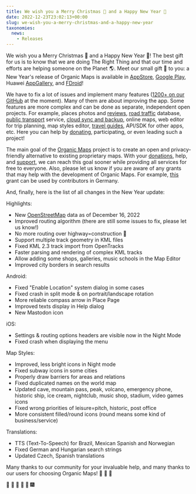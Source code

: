 ```yaml
---
title: We wish you a Merry Christmas 🎅 and a Happy New Year 🎄
date: 2022-12-23T23:02:13+00:00
slug: we-wish-you-a-merry-christmas-and-a-happy-new-year
taxonomies:
  news:
    - Releases
---
```


We wish you a Merry Christmas 🎅 and a Happy New Year 🎄! The best gift for us is to know that we are doing The Right Thing and that our time and efforts are helping someone on the Planet 🌎. Meet our small gift 🎁 to you: a New Year's release of Organic Maps is available in [AppStore](https://apps.apple.com/app/organic-maps/id1567437057), [Google Play](https://play.google.com/store/apps/details?id=app.organicmaps), Huawei [AppGallery](https://appgallery.huawei.com/#/app/C104325611?local=en), and [FDroid](https://f-droid.org/en/packages/app.organicmaps/)!

We have to fix a lot of issues and implement many features ([1200+ on our GitHub](https://github.com/organicmaps/organicmaps/issues) at the moment). Many of them are about improving the app. Some features are more complex and can be done as separate, independent open projects. For example, places photos and [reviews](https://github.com/organicmaps/organicmaps/issues/2758), [road traffic](https://github.com/organicmaps/organicmaps/issues/1160) database, [public transport](https://github.com/organicmaps/organicmaps/issues/837) service, [cloud sync and backup](https://github.com/organicmaps/organicmaps/issues/2082), online maps, web editor for trip planning, map styles editor, [travel guides](https://github.com/organicmaps/organicmaps/issues/3648), API/SDK for other apps, etc. Here you can help by [donating](https://organicmaps.app/donate/), participating, or even leading such a project!

The main goal of the [Organic Maps](https://organicmaps.app/) project is to create an open and privacy-friendly alternative to existing proprietary maps. With your [donations](https://organicmaps.app/donate/), help, and [support](https://organicmaps.app/support-us/), we can reach this goal sooner while providing all services for free to everyone. Also, please let us know if you are aware of any grants that may help with the development of Organic Maps. For example, [this](https://prototypefund.de/) grant can be used by contributors in Germany.

And, finally, here is the list of all changes in the New Year update:

Highlights:

- New [OpenStreetMap](https://openstreetmap.org/) data as of December 16, 2022
- Improved routing algorithm (there are still some issues to fix, please let us know!)
- No more routing over highway=construction 🙂
- Support multiple track geometry in KML files
- Fixed KML 2.3 track import from OpenTracks
- Faster parsing and rendering of complex KML tracks
- Allow adding some shops, galleries, music schools in the Map Editor
- Improved city borders in search results

Android:

- Fixed "Enable Location" system dialog in some cases
- Fixed crash in split mode & on portrait/landscape rotation
- More reliable compass arrow in Place Page
- Improved texts display in Help dialog
- New Mastodon icon

iOS:

- Settings & routing options headers are visible now in the Night Mode
- Fixed crash when displaying the menu

Map Styles:

- Improved, less bright icons in Night mode
- Fixed subway icons in some cities
- Properly draw barriers for areas and relations
- Fixed duplicated names on the world map
- Updated cave, mountain pass, peak, volcano, emergency phone, historic ship, ice cream, nightclub, music shop, stadium, video games icons
- Fixed wrong priorities of leisure=pitch, historic, post office
- More consistent filled/round icons (round means some kind of business/service)

Translations:

- TTS (Text-To-Speech) for Brazil, Mexican Spanish and Norwegian
- Fixed German and Hungarian search strings
- Updated Czech, Spanish translations

Many thanks to our community for your invaluable help, and many thanks to our users for choosing Organic Maps! 🙏 🙏 🙏

🎇 🎈 🎉 🎊 🎄 🎆
